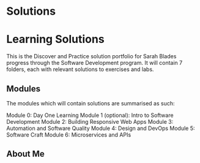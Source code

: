 # Solutions

# Learning Solutions
This is the Discover and Practice solution portfolio for Sarah Blades progress through the Software Development program. It will contain 7 folders, each with relevant solutions to exercises and labs.

## Modules
The modules which will contain solutions are summarised as such:

Module 0: Day One Learning
Module 1 (optional): Intro to Software Development
Module 2: Building Responsive Web Apps
Module 3: Automation and Software Quality
Module 4: Design and DevOps
Module 5: Software Craft
Module 6: Microservices and APIs

## About Me

